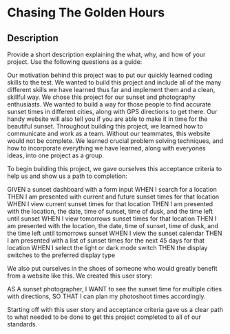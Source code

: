 # Chasing The Golden Hours

## Description

Provide a short description explaining the what, why, and how of your project. Use the following questions as a guide:

Our motivation behind this project was to put our quickly learned coding skills to the test. We wanted to build this project and include all of the many different skills we have learned thus far and implement them and a clean, skillful way. We chose this project for our sunset and photography enthusiasts. We wanted to build a way for those people to find accurate sunset times in different cities, along with GPS directions to get there. Our handy website will also tell you if you are able to make it in time for the beautiful sunset. Throughout building this project, we learned how to communicate and work as a team. Without our teammates, this website would not be complete. We learned crucial problem solving techniques, and how to incorporate everything we have learned, along with everyones ideas, into one project as a group.

To begin building this project, we gave ourselves this acceptance criteria to help us and show us a path to completion: 

GIVEN a sunset dashboard with a form input
WHEN I search for a location
THEN I am presented with current and future sunset times for that location
WHEN I view current sunset times for that location
THEN I am presented with the location, the date, time of sunset, time of dusk, and the time left until sunset
WHEN I view tomorrows sunset times for that location
THEN I am presented with the location, the date, time of sunset, time of dusk, and the time left until tomorrows sunset
WHEN I view the sunset calendar
THEN I am presented with a list of sunset times for the next 45 days for that location
WHEN I select the light or dark mode switch
THEN the display switches to the preferred display type

We also put ourselves in the shoes of someone who would greatly benefit from a website like this. We created this user story:

AS A sunset photographer, I WANT to see the sunset time for multiple cities with directions, SO THAT I can plan my photoshoot times accordingly.

Starting off with this user story and acceptance criteria gave us a clear path to what needed to be done to get this project completed to all of our standards. 

## <link to deployed page>

## <Image of deployed page>

